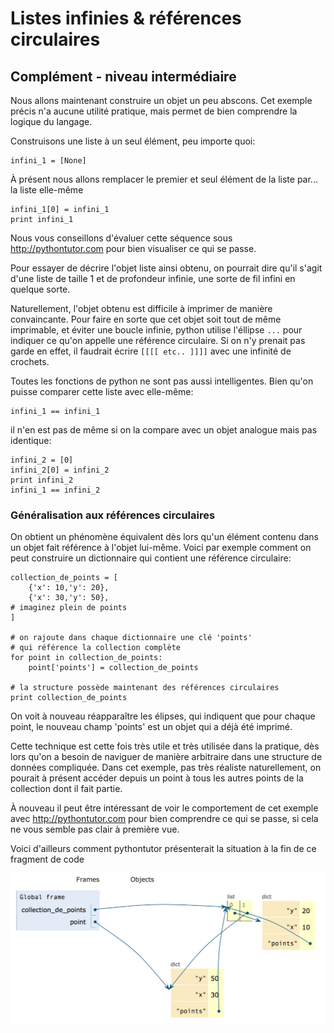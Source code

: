
# Listes infinies & références circulaires

## Complément - niveau intermédiaire

Nous allons maintenant construire un objet un peu abscons. Cet exemple précis
n'a aucune utilité pratique, mais permet de bien comprendre la logique du
langage.

Construisons une liste à un seul élément, peu importe quoi:


    infini_1 = [None]

À présent nous allons remplacer le premier et seul élément de la liste par... la
liste elle-même


    infini_1[0] = infini_1
    print infini_1

Nous vous conseillons d'évaluer cette séquence sous http://pythontutor.com pour
bien visualiser ce qui se passe.

Pour essayer de décrire l'objet liste ainsi obtenu, on pourrait dire qu'il
s'agit d'une liste de taille 1 et de profondeur infinie, une sorte de fil infini
en quelque sorte.

Naturellement, l'objet obtenu est difficile à imprimer de manière convaincante.
Pour faire en sorte que cet objet soit tout de même imprimable, et éviter une
boucle infinie, python utilise l'éllipse `...` pour indiquer ce qu'on appelle
une référence circulaire. Si on n'y prenait pas garde en effet, il faudrait
écrire `[[[[ etc.. ]]]]` avec une infinité de crochets.

Toutes les fonctions de python ne sont pas aussi intelligentes. Bien qu'on
puisse comparer cette liste avec elle-même:


    infini_1 == infini_1

il n'en est pas de même si on la compare avec un objet analogue mais pas
identique:


    infini_2 = [0]
    infini_2[0] = infini_2 
    print infini_2
    infini_1 == infini_2

### Généralisation aux références circulaires

On obtient un phénomène équivalent dès lors qu'un élément contenu dans un objet
fait référence à l'objet lui-même. Voici par exemple comment on peut construire
un dictionnaire qui contient une référence circulaire:


    collection_de_points = [
        {'x': 10,'y': 20},
        {'x': 30,'y': 50},
    # imaginez plein de points
    ]                   
    
    # on rajoute dans chaque dictionnaire une clé 'points' 
    # qui référence la collection complète
    for point in collection_de_points:
        point['points'] = collection_de_points
    
    # la structure possède maintenant des références circulaires
    print collection_de_points    

On voit à nouveau réapparaître les élipses, qui indiquent que pour chaque point,
le nouveau champ 'points' est un objet qui a déjà été imprimé.

Cette technique est cette fois très utile et très utilisée dans la pratique, dès
lors qu'on a besoin de naviguer de manière arbitraire dans une structure de
données compliquée. Dans cet exemple, pas très réaliste naturellement, on
pourait à présent accéder depuis un point à tous les autres points de la
collection dont il fait partie.

À nouveau il peut être intéressant de voir le comportement de cet exemple avec
http://pythontutor.com pour bien comprendre ce qui se passe, si cela ne vous
semble pas clair à première vue.

Voici d'ailleurs comment pythontutor présenterait la situation à la fin de ce
fragment de code

<img src="media/pt_references_circulaires.png" />

